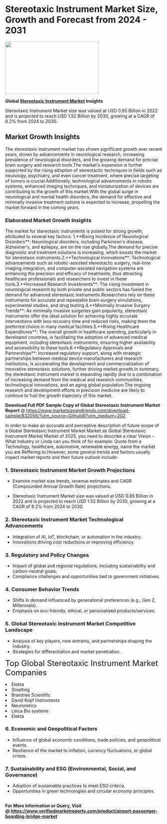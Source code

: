 <H1>Stereotaxic Instrument Market Size, Growth and Forecast from 2024 - 2031</H1><img class="aligncenter size-medium wp-image-584254" src="https://thirdeyenews.in/wp-content/uploads/2024/09/Global-Market-Research-300x168.jpeg" alt="" width="300" height="168" /><p><strong>Global&nbsp;<a href="https://www.marketsizeandtrends.com/download-sample/832056/?utm_source=Github8j?utm_medium=202">Stereotaxic Instrument Market</a> Insights</strong></p><p>Stereotaxic Instrument Market size was valued at USD 0.85 Billion in 2022 and is projected to reach USD 1.52 Billion by 2030, growing at a CAGR of 8.2% from 2024 to 2030.</p><p><h2>Market Growth Insights</h2> The stereotaxic instrument market has shown significant growth over recent years, driven by advancements in neurological research, increasing prevalence of neurological disorders, and the growing demand for precise brain surgery and research tools.The market's expansion is further supported by the rising adoption of stereotactic techniques in fields such as neurology, psychiatry, and even cancer treatment, where precise targeting of tumors is crucial.Additionally, technological advancements in robotic systems, enhanced imaging techniques, and miniaturization of devices are contributing to the growth of this market.With the global surge in neurological and mental health disorders, the demand for effective and minimally invasive treatment options is expected to increase, propelling the market forward in the coming years.<h3>Elaborated Market Growth Insights</h3> The market for stereotaxic instruments is poised for strong growth, attributed to several key factors: 1.**Rising Incidence of Neurological Disorders**: Neurological disorders, including Parkinson's disease, Alzheimer's, and epilepsy, are on the rise globally.The demand for precise diagnostic and treatment solutions is increasing, which boosts the market for stereotaxic instruments.2.**Technological Innovations**: Technological advancements such as robotic-assisted stereotactic surgery, real-time imaging integration, and computer-assisted navigation systems are enhancing the precision and efficacy of treatments, thus attracting healthcare professionals and researchers to invest in these tools.3.**Increased Research Investments**: The rising investment in neurological research by both private and public sectors has fueled the demand for advanced stereotaxic instruments.Researchers rely on these instruments for accurate and repeatable brain surgery simulations, experimental studies, and drug testing.4.**Minimally Invasive Surgery Trends**: As minimally invasive surgeries gain popularity, stereotaxic instruments offer the ideal solution for achieving highly accurate interventions with less recovery time and reduced risks, making them the preferred choice in many medical facilities.5.**Rising Healthcare Expenditures**: The overall growth in healthcare spending, particularly in developed countries, is facilitating the adoption of advanced medical equipment, including stereotaxic instruments, ensuring higher availability and accessibility to these tools.6.**Regulatory Approvals and Partnerships**: Increased regulatory support, along with strategic partnerships between medical device manufacturers and research institutions, is accelerating the development and commercialization of innovative stereotaxic solutions, further driving market growth.In summary, the stereotaxic instrument market is expanding rapidly due to a combination of increasing demand from the medical and research communities, technological innovations, and an aging global population.The ongoing research and development efforts in precision medicine are likely to continue to fuel the growth trajectory of this market.<p><span class=""><strong>Download Full PDF Sample Copy of Global Stereotaxic Instrument Market Report</strong> @ <a href="https://www.marketsizeandtrends.com/download-sample/832056/?utm_source=Github8j?utm_medium=202" target="_blank">https://www.marketsizeandtrends.com/download-sample/832056/?utm_source=Github8j?utm_medium=202</a></span></p><p>In order to make an accurate and perceptive description of future scope of a Global&nbsp;Stereotaxic Instrument Market Market as Global&nbsp;Stereotaxic Instrument Market Market of 2025, you need to describe a clear Vision &ndash; What Industry or Linda can you think of for example: Quote from a Technology, healthcare, automotive, renewable energy, name the market you are Reffering to.However, some general trends and factors usually impact market reports and their future outlook include:</p><h3>1.&nbsp;<strong>Stereotaxic Instrument Market Growth Projections</strong></h3><ul><li>Examine market size trends, revenue estimates and CAGR (Compounded Annual Growth Rate) projections.</li><li><p>Stereotaxic Instrument Market size was valued at USD 0.85 Billion in 2022 and is projected to reach USD 1.52 Billion by 2030, growing at a CAGR of 8.2% from 2024 to 2030.</p></li></ul><h3>2.&nbsp;<strong>Stereotaxic Instrument Market Technological Advancements</strong></h3><ul><li>Integration of AI, IoT, blockchain, or automation in the industry.</li><li>Innovations driving cost reductions or improving efficiency.</li></ul><h3>3.&nbsp;<strong>Regulatory and Policy Changes</strong></h3><ul><li>Impact of global and regional regulations, including sustainability and carbon-neutral goals.</li><li>Compliance challenges and opportunities tied to government initiatives.</li></ul><h3>4.&nbsp;<strong>Consumer Behavior Trends</strong></h3><ul><li>Shifts in demand influenced by generational preferences (e.g., Gen Z, Millennials).</li><li>Emphasis on eco-friendly, ethical, or personalized products/services.</li></ul><h3>5.&nbsp;<strong>Global Stereotaxic Instrument Market Competitive Landscape</strong></h3><ul><li>Analysis of key players, new entrants, and partnerships shaping the industry.</li><li>Strategies for differentiation and market penetration.</li></ul><p data-pm-slice="1 1 []"><span style="color: inherit; font-family: inherit; font-size: 25px;">Top Global Stereotaxic Instrument Market Companies</span></p><div class="" data-test-id=""><p><li>Elekta</li><li> Stoelting</li><li> Braintree Scientific</li><li> David Kopf Instruments</li><li> Neuronetics</li><li> Leica Bio systems</li><li> Elekta</li></p></div><h3>6.&nbsp;<strong>Economic and Geopolitical Factors</strong></h3><ul><li>Influence of global economic conditions, trade policies, and geopolitical events.</li><li>Resilience of the market to inflation, currency fluctuations, or global crises.</li></ul><h3>7.&nbsp;<strong>Sustainability and ESG (Environmental, Social, and Governance)</strong></h3><ul><li>Adoption of sustainable practices to meet ESG criteria.</li><li>Opportunities in green technologies and circular economy principles.</li></ul><h2><strong style="font-size: 14px;">For More Information or Query, Visit @&nbsp;</strong><a style="background-color: #ffffff; font-size: 14px;" href="https://www.marketsizeandtrends.com/report/stereotaxic-instrument-market/" target="_blank">https://www.verifiedmarketreports.com/product/airport-passenger-boarding-bridge-market</a></h2>